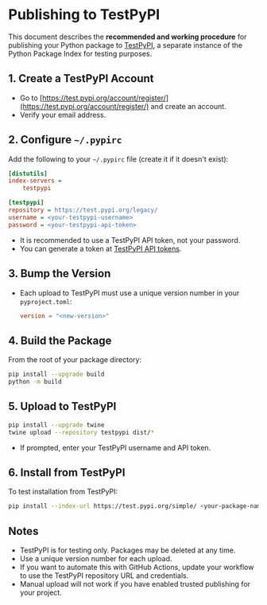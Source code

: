 # Publishing to TestPyPI

This document describes the **recommended and working procedure** for publishing your Python package to [TestPyPI](https://test.pypi.org/), a separate instance of the Python Package Index for testing purposes.

## 1. Create a TestPyPI Account
- Go to [https://test.pypi.org/account/register/](https://test.pypi.org/account/register/) and create an account.
- Verify your email address.

## 2. Configure `~/.pypirc`
Add the following to your `~/.pypirc` file (create it if it doesn't exist):

```ini
[distutils]
index-servers =
    testpypi

[testpypi]
repository = https://test.pypi.org/legacy/
username = <your-testpypi-username>
password = <your-testpypi-api-token>
```
- It is recommended to use a TestPyPI API token, not your password.
- You can generate a token at [TestPyPI API tokens](https://test.pypi.org/manage/account/token/).

## 3. Bump the Version
- Each upload to TestPyPI must use a unique version number in your `pyproject.toml`:
  ```toml
  version = "<new-version>"
  ```

## 4. Build the Package
From the root of your package directory:

```bash
pip install --upgrade build
python -m build
```

## 5. Upload to TestPyPI

```bash
pip install --upgrade twine
twine upload --repository testpypi dist/*
```
- If prompted, enter your TestPyPI username and API token.

## 6. Install from TestPyPI
To test installation from TestPyPI:

```bash
pip install --index-url https://test.pypi.org/simple/ <your-package-name>
```

## Notes
- TestPyPI is for testing only. Packages may be deleted at any time.
- Use a unique version number for each upload.
- If you want to automate this with GitHub Actions, update your workflow to use the TestPyPI repository URL and credentials.
- Manual upload will not work if you have enabled trusted publishing for your project.
